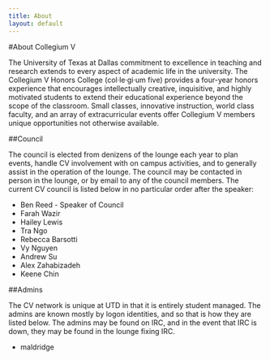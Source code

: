 ```yaml
---
title: About
layout: default
---
```


#About Collegium V

The University of Texas at Dallas commitment to excellence in teaching and research extends to every aspect of academic life in the university. The Collegium V Honors College (col·le·gi·um five) provides a four-year honors experience that encourages intellectually creative, inquisitive, and highly motivated students to extend their educational experience beyond the scope of the classroom. Small classes, innovative instruction, world class faculty, and an array of extracurricular events offer Collegium V members unique opportunities not otherwise available.

##Council

The council is elected from denizens of the lounge each year to plan events, handle CV involvement with on campus activities, and to generally assist in the operation of the lounge.  The council may be contacted in person in the lounge, or by email to any of the council members.  The current CV council is listed below in no particular order after the speaker:

  * Ben Reed - Speaker of Council
  * Farah Wazir
  * Hailey Lewis
  * Tra Ngo
  * Rebecca Barsotti
  * Vy Nguyen
  * Andrew Su
  * Alex Zahabizadeh
  * Keene Chin


##Admins

The CV network is unique at UTD in that it is entirely student managed.  The admins are known mostly by logon identities, and so that is how they are listed below.  The admins may be found on IRC, and in the event that IRC is down, they may be found in the lounge fixing IRC.

  * maldridge
